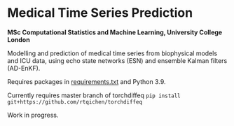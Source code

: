 # Medical Time Series Prediction
**MSc Computational Statistics and Machine Learning, University College London**

Modelling and prediction of medical time series from biophysical models and ICU data, using echo state networks (ESN) and ensemble Kalman filters (AD-EnKF).

Requires packages in [requirements.txt](requirements.txt) and Python 3.9. 

Currently requires master branch of torchdiffeq
`pip install git+https://github.com/rtqichen/torchdiffeq`

Work in progress.